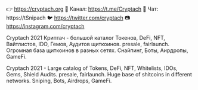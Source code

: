 👉 https://cryptach.org
🐹 Канал: https://t.me/Cryptach
💬 Чат: https://tSnipach
🐦 https://twitter.com/cryptach
📷 https://instagram.com/cryptach

Cryptach 2021 Криптач - большой каталог Токенов, DeFi, NFT, Вайтлистов, IDO, Гемов, Аудитов щиткоинов. presale, fairlaunch.
Огромная база щиткоинов в разных сетях. Снайпинг, Боты, Аирдропы, GameFi. 

Cryptach 2021 - Large catalog of Tokens, DeFi, NFT, Whitelists, IDOs, Gems, Shield Audits. presale, fairlaunch.
Huge base of shitcoins in different networks. Sniping, Bots, Airdrops, GameFi. 
